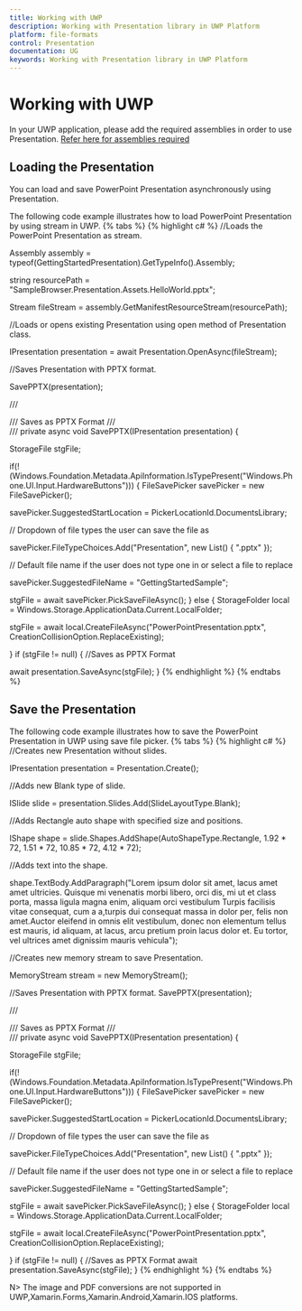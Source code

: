 ```yaml
---
title: Working with UWP
description: Working with Presentation library in UWP Platform
platform: file-formats
control: Presentation
documentation: UG
keywords: Working with Presentation library in UWP Platform
---
```


# Working with UWP

In your UWP application, please add the required assemblies in order to use Presentation. [Refer here for assemblies required](/File-Formats/Presentation/Assemblies-Required)

## Loading the Presentation

You can load and save PowerPoint Presentation asynchronously using Presentation. 

The following code example illustrates how to load PowerPoint Presentation by using stream in UWP.
{% tabs %}
{% highlight c# %}
//Loads the PowerPoint Presentation as stream.

Assembly assembly = typeof(GettingStartedPresentation).GetTypeInfo().Assembly;

string resourcePath = "SampleBrowser.Presentation.Assets.HelloWorld.pptx";

Stream fileStream = assembly.GetManifestResourceStream(resourcePath);

//Loads or opens existing Presentation using open method of Presentation class.

IPresentation presentation = await Presentation.OpenAsync(fileStream);

//Saves Presentation with PPTX format.

SavePPTX(presentation);

/// <summary>
/// Saves as PPTX Format
/// </summary>
/// <param name="presentation"></param>
private async void SavePPTX(IPresentation presentation)
{

StorageFile stgFile;

if(!(Windows.Foundation.Metadata.ApiInformation.IsTypePresent("Windows.Phone.UI.Input.HardwareButtons")))
{
  FileSavePicker savePicker = new FileSavePicker();

  savePicker.SuggestedStartLocation = PickerLocationId.DocumentsLibrary;

  // Dropdown of file types the user can save the file as 

  savePicker.FileTypeChoices.Add("Presentation", new List<string>() { ".pptx" });

  // Default file name if the user does not type one in or select a file to replace
 
  savePicker.SuggestedFileName = "GettingStartedSample";

  stgFile = await savePicker.PickSaveFileAsync();
}
else
{
  StorageFolder local = Windows.Storage.ApplicationData.Current.LocalFolder;

  stgFile = await local.CreateFileAsync("PowerPointPresentation.pptx", CreationCollisionOption.ReplaceExisting);

}
if (stgFile != null)
  {
   //Saves as PPTX Format

   await presentation.SaveAsync(stgFile);
  }
{% endhighlight %}
{% endtabs %}

## Save the Presentation

The following code example illustrates how to save the PowerPoint Presentation in UWP using save file picker.
{% tabs %}
{% highlight c# %}
//Creates new Presentation without slides.

IPresentation presentation = Presentation.Create();

//Adds new Blank type of slide.

ISlide slide = presentation.Slides.Add(SlideLayoutType.Blank);

//Adds Rectangle auto shape with specified size and positions.

IShape shape = slide.Shapes.AddShape(AutoShapeType.Rectangle, 1.92 * 72, 1.51 * 72, 10.85 * 72, 4.12 * 72);

//Adds text into the shape.

shape.TextBody.AddParagraph("Lorem ipsum dolor sit amet, lacus amet amet ultricies. Quisque mi venenatis morbi libero, orci dis, mi ut et class porta, massa ligula magna enim, aliquam orci vestibulum Turpis facilisis vitae consequat, cum a a,turpis dui consequat massa in dolor per, felis non amet.Auctor eleifend in omnis elit vestibulum, donec non elementum tellus est mauris, id aliquam, at lacus, arcu pretium proin lacus dolor et. Eu tortor, vel ultrices amet dignissim mauris vehicula");

//Creates new memory stream to save Presentation.

MemoryStream stream = new MemoryStream();

//Saves Presentation with PPTX format.
SavePPTX(presentation);

/// <summary>
/// Saves as PPTX Format
/// </summary>
/// <param name="presentation"></param>
private async void SavePPTX(IPresentation presentation)
{

StorageFile stgFile;

if(!(Windows.Foundation.Metadata.ApiInformation.IsTypePresent("Windows.Phone.UI.Input.HardwareButtons")))
{
  FileSavePicker savePicker = new FileSavePicker();

  savePicker.SuggestedStartLocation = PickerLocationId.DocumentsLibrary;

  // Dropdown of file types the user can save the file as 

  savePicker.FileTypeChoices.Add("Presentation", new List<string>() { ".pptx" });

  // Default file name if the user does not type one in or select a file to replace 

  savePicker.SuggestedFileName = "GettingStartedSample";

  stgFile = await savePicker.PickSaveFileAsync();
}
else
{
  StorageFolder local = Windows.Storage.ApplicationData.Current.LocalFolder;

  stgFile = await local.CreateFileAsync("PowerPointPresentation.pptx", CreationCollisionOption.ReplaceExisting);

}
if (stgFile != null)
  {
   //Saves as PPTX Format
   await presentation.SaveAsync(stgFile);
  }
{% endhighlight %}
{% endtabs %}

N> The image and PDF conversions are not supported in UWP,Xamarin.Forms,Xamarin.Android,Xamarin.IOS platforms.
